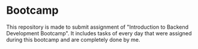 # Bootcamp
This repository is made to submit assignment of "Introduction to Backend Development Bootcamp". 
It includes tasks of every day that were assigned during this bootcamp and are completely done 
by me.
